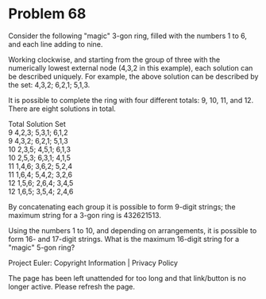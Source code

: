 #   Problem 68

   Consider the following "magic" 3-gon ring, filled with the numbers 1 to 6,
   and each line adding to nine.

   Working clockwise, and starting from the group of three with the
   numerically lowest external node (4,3,2 in this example), each solution
   can be described uniquely. For example, the above solution can be
   described by the set: 4,3,2; 6,2,1; 5,1,3.

   It is possible to complete the ring with four different totals: 9, 10, 11,
   and 12. There are eight solutions in total.

   Total          Solution Set                               
   9              4,2,3; 5,3,1; 6,1,2                        
   9              4,3,2; 6,2,1; 5,1,3                        
   10             2,3,5; 4,5,1; 6,1,3                        
   10             2,5,3; 6,3,1; 4,1,5                        
   11             1,4,6; 3,6,2; 5,2,4                        
   11             1,6,4; 5,4,2; 3,2,6                        
   12             1,5,6; 2,6,4; 3,4,5                        
   12             1,6,5; 3,5,4; 2,4,6                        

   By concatenating each group it is possible to form 9-digit strings; the
   maximum string for a 3-gon ring is 432621513.

   Using the numbers 1 to 10, and depending on arrangements, it is possible
   to form 16- and 17-digit strings. What is the maximum 16-digit string for
   a "magic" 5-gon ring?

   Project Euler: Copyright Information | Privacy Policy

   The page has been left unattended for too long and that link/button is no
   longer active. Please refresh the page.
